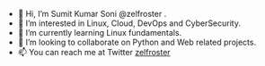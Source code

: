 - 👋 Hi, I’m Sumit Kumar Soni @zelfroster .
- 👀 I’m interested in Linux, Cloud, DevOps and CyberSecurity.
- 🌱 I’m currently learning Linux fundamentals.
- 💞️ I’m looking to collaborate on Python and Web related projects.
- 📫 You can reach me at Twitter [zelfroster](https://twitter.com/zelfroster)

<!---
sumit-kumar-soni/sumit-kumar-soni is a ✨ special ✨ repository because its `README.md` (this file) appears on your GitHub profile.
You can click the Preview link to take a look at your changes.
--->
